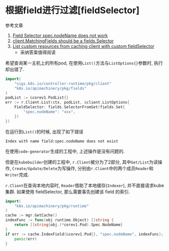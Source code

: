 # 根据field进行过滤[fieldSelector]

参考文章

1. [Field Selector spec.nodeName does not work](https://github.com/kubernetes-sigs/kubebuilder/issues/547)
2. [client.MatchingFields should be a fields.Selector](https://github.com/kubernetes-sigs/controller-runtime/issues/576)
3. [List custom resources from caching client with custom fieldSelector](https://stackoverflow.com/questions/57083221/list-custom-resources-from-caching-client-with-custom-fieldselector)
    - 采纳答案值得阅读

希望查询某一主机上的所有pod, 在使用`List()`方法与`ListOptions{}`参数时, 执行却出错了.

```go
import(
    "sigs.k8s.io/controller-runtime/pkg/client"
    "k8s.io/apimachinery/pkg/fields"
)
podList := &corev1.PodList{}
err := r.Client.List(ctx, podList, &client.ListOptions{
    FieldSelector: fields.SelectorFromSet(fields.Set{
        "spec.nodeName": "xxx",
    })
})
```

在运行到`List()`的时候, 出现了如下错误

```log
Index with name field:spec.nodeName does not exist
```

在使用`code-generator`生成的工程中, 上述操作是没有问题的. 

但是在`kubebuilder`创建的工程中, `r.Client`被分为了2部分, 其中`Get/List`为读操作, `Create/Update/Delete`为写操作, 分别由`r.Client`中的两个成员`Reader`和`Writer`完成.

`r.Client`在查询本地内容时, `Reader`借助了本地缓存(`Indexer`), 并不直接请求kube集群. 如果使用 fieldSelector, 那么需要事先创建该 field 的索引.

```go
import(
    "k8s.io/apimachinery/pkg/runtime"
)
cache := mgr.GetCache()
indexFunc := func(obj runtime.Object) []string {
    return []string{obj.(*corev1.Pod).Spec.NodeName}
}
if err := cache.IndexField(&corev1.Pod{}, "spec.nodeName", indexFunc); err != nil {
    panic(err)
}
```
